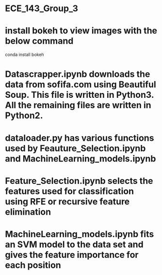 # ECE_143_Group_3
# install bokeh to view images with the below command
conda install bokeh



# Datascrapper.ipynb downloads the data from sofifa.com using Beautiful Soup. This file is written in Python3. All the remaining files are written in Python2.
# dataloader.py has various functions used by Feauture_Selection.ipynb and MachineLearning_models.ipynb
# Feature_Selection.ipynb selects the features used for classification using RFE or recursive feature elimination
# MachineLearning_models.ipynb fits an SVM model to the data set and gives the feature importance for each position
